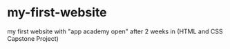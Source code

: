 # my-first-website
my first website with "app academy open" after 2 weeks in (HTML and CSS Capstone Project)

